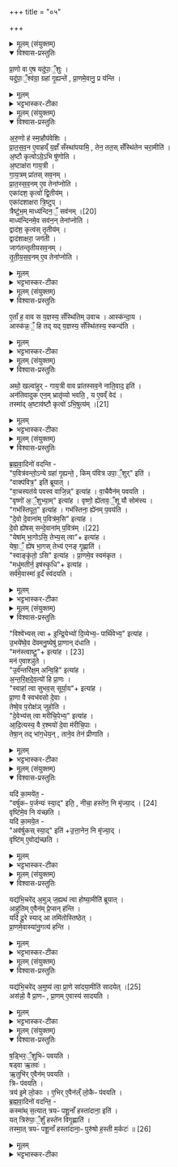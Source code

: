 +++
title = "०५"

+++

<details><summary>मूलम् (संयुक्तम्)</summary>

प्रा॒णो वा ए॒ष यदु॑पा॒ँ॒शुर्यदु॑पा॒ँ॒श्व॑ग्रा॒ ग्रहा॑ गृ॒ह्यन्ते॑ प्रा॒णमे॒वानु॒ प्र य॑न्त्य्
</details>

<details open><summary>विश्वास-प्रस्तुतिः</summary>

प्रा॒णो वा ए॒ष यदु॑पा॒ँ॒शुः ।  
यदु॑पा॒ँ॒श्व॑ग्रा॒ ग्रहा॑ गृ॒ह्यन्ते॑ , प्रा॒णमे॒वानु॒ प्र य॑न्ति ।  
</details>

<details><summary>मूलम्</summary>

प्रा॒णो वा ए॒ष यदु॑पा॒ँ॒शुः ।  
यदु॑पा॒ँ॒श्व॑ग्रा॒ ग्रहा॑ गृ॒ह्यन्ते॑ , प्रा॒णमे॒वानु॒ प्र य॑न्ति ।  
</details>

<details><summary>भट्टभास्कर-टीका</summary>

1प्राणो वा इत्यादि ॥ प्राणस्थितिहेतुत्वाताच्छब्द्यम् । उपांश्वग्राः उपांशुप्रथमाः अनुप्रयन्ति अनुगच्छन्ति ॥
</details>

<details><summary>मूलम् (संयुक्तम्)</summary>

अरु॒णो ह॑ स्मा॒हौप॑वेशिᳶ प्रातस्सव॒न ए॒वाहय्ँय॒ज्ञँ सँस्था॑पयामि॒ तेन॒ तत॒स्सँस्थि॑तेन चरा॒मीत्य॒ष्टौ कृत्वोऽग्रे॒ऽभि षु॑णोत्य॒ष्टाक्ष॑रा गाय॒त्री गा॑य॒त्रम्प्रा॑तस्सव॒नम्प्रा॑तस्सव॒नमे॒व तेना॑प्नो॒त्येका॑दश॒ कृत्वो॑ द्वि॒तीय॒मेका॑दशाक्षरा त्रि॒ष्टुप्त्रैष्टु॑भ॒म्माध्य॑न्दिनम् [20]  
सव॑न॒म्माध्य॑न्दिनमे॒व सव॑न॒न्तेना॑प्नोति॒ द्वाद॑श॒ कृत्व॑स्तृ॒तीय॒न्द्वाद॑शाक्षरा॒ जग॑ती॒ जाग॑तन्तृतीयसव॒नन्तृ॑तीयसव॒नमे॒व तेना॑प्नोत्य
</details>

<details open><summary>विश्वास-प्रस्तुतिः</summary>

अ॒रु॒णो ह॑ स्मा॒हौप॑वेशिः ।  
प्रा॒त॒स॒व॒न ए॒वाहय्ँ य॒ज्ञँ सँस्था॑पयामि॒ , तेन॒ तत॒स् सँस्थि॑तेन चरा॒मीति॑ ।  
अ॒ष्टौ कृत्वोऽग्रे॒ऽभि षु॑णोति ।  
अ॒ष्टाक्ष॑रा गाय॒त्री ।  
गा॒य॒त्रम् प्रा॑तस् सव॒नम् ।  
प्रा॒त॒स्स॒व॒नम् ए॒व तेना॑प्नोति ।  
एका॑दश॒ कृत्वो॑ द्वि॒तीय॑म् ।  
एका॑दशाक्षरा त्रि॒ष्टुप् ।  
त्रैष्टु॑भ॒म् माध्य॑न्दिन॒ँ॒ सव॑नम् ।[20]  
माध्य॑न्दिनमे॒व सव॑न॒न् तेना॑प्नोति ।  
द्वाद॑श॒ कृत्व॑स् तृ॒तीय॑म् ।  
द्वाद॑शाक्षरा॒ जग॑ती ।  
जाग॑तन्तृतीयसव॒नम् ।  
तृ॒ती॒य॒स॒व॒नम् ए॒व तेना॑प्नोति ।
</details>

<details><summary>मूलम्</summary>

अ॒रु॒णो ह॑ स्मा॒हौप॑वेशिः ।  
प्रा॒त॒स॒व॒न ए॒वाहय्ँ य॒ज्ञँ सँस्था॑पयामि॒ , तेन॒ तत॒स् सँस्थि॑तेन चरा॒मीति॑ ।  
अ॒ष्टौ कृत्वोऽग्रे॒ऽभि षु॑णोति ।  
अ॒ष्टाक्ष॑रा गाय॒त्री ।  
गा॒य॒त्रम् प्रा॑तस् सव॒नम् ।  
प्रा॒त॒स्स॒व॒नम् ए॒व तेना॑प्नोति ।  
एका॑दश॒ कृत्वो॑ द्वि॒तीय॑म् ।  
एका॑दशाक्षरा त्रि॒ष्टुप् ।  
त्रैष्टु॑भ॒म् माध्य॑न्दिन॒ँ॒ सव॑नम् ।[20]  
माध्य॑न्दिनमे॒व सव॑न॒न् तेना॑प्नोति ।  
द्वाद॑श॒ कृत्व॑स् तृ॒तीय॑म् ।  
द्वाद॑शाक्षरा॒ जग॑ती ।  
जाग॑तन्तृतीयसव॒नम् ।  
तृ॒ती॒य॒स॒व॒नम् ए॒व तेना॑प्नोति ।
</details>

<details><summary>भट्टभास्कर-टीका</summary>

2अरुणो हेत्यादि ॥ उपवेशस्यापत्यं अरुणो नाम आह स्म - अहं प्रातस्सवन एव यज्ञं संस्थापयामि समापयामि सोमं, ततश्च प्रातस्सवन एव समाप्तौ तेन यज्ञेनेत्थंभूतश्चरामीति प्रतिज्ञामाह । प्रयोजनं च वक्ष्यति - अस्कन्दायेति । कथं पुनः प्रातस्सवन एव यज्ञसंस्थापनेत्यत आह - अष्टौ कृत्व इत्यादि । क्रियाभ्यावृत्तिवाचिशब्दान्तरमिदं, न प्रत्ययः । अभिषवे अष्टत्वाद्यन्वयात् गायत्र्यादिसवनत्रयलाभः । त्रिष्टुब्जगतीशब्दौ उत्सादिः ॥
</details>

<details><summary>मूलम् (संयुक्तम्)</summary>

ए॒ताँ ह॒ वाव स य॒ज्ञस्य॒ सँस्थि॑तिमुवा॒चास्क॑न्दा॒यास्क॑न्न॒ँ॒ हि तद्यद्य॒ज्ञस्य॒ सँस्थि॑तस्य॒ स्कन्द॒त्य्
</details>

<details open><summary>विश्वास-प्रस्तुतिः</summary>

ए॒ताँ ह॒ वाव स य॒ज्ञस्य॒ सँस्थि॑तिम् उवाच । आस्क॑न्दा॒य ।  
आस्क॑न्न॒ँ॒ हि तद् यद् य॒ज्ञस्य॒ सँस्थि॑तस्य॒ स्कन्द॑ति ।  
</details>

<details><summary>मूलम्</summary>

ए॒ताँ ह॒ वाव स य॒ज्ञस्य॒ सँस्थि॑तिम् उवाच । आस्क॑न्दा॒य ।  
आस्क॑न्न॒ँ॒ हि तद् यद् य॒ज्ञस्य॒ सँस्थि॑तस्य॒ स्कन्द॑ति ।  
</details>

<details><summary>भट्टभास्कर-टीका</summary>

3एतां हेत्यादि ॥ एतां यज्ञस्य संस्थितिं सोरुण उवाच । किमर्थम्? अस्कन्दाय स्कन्नदोषाभावाय । कथं पुनस्तदभाव इत्याह - अस्कन्नं हीत्यादि । गतम् ॥
</details>

<details><summary>मूलम् (संयुक्तम्)</summary>

अथो॒ खल्वा॑हुर्गाय॒त्री वाव प्रा॑तस्सव॒ने नाति॒वाद॒ इत्यन॑तिवादुक एन॒म्भ्रातृ॑व्यो भवति॒ य ए॒वव्ँवेद॒ तस्मा॑द॒ष्टाव॑ष्टौ [21]  
कृत्वो॑ऽभि॒षुत्य॑म्
</details>

<details open><summary>विश्वास-प्रस्तुतिः</summary>

अथो॒ खल्वा॑हुर् - गाय॒त्री वाव प्रा॑तस्सव॒ने नाति॒वाद॒ इति॑ ।  
अन॑तिवादुक एन॒म् भ्रातृ॑व्यो भवति॒ , य ए॒वव्ँ वेद॑ ।  
तस्मा॑द् अ॒ष्टाव॑ष्टौ कृत्वो॑ ऽभि॒षुत्य॑म् ।[21]  
</details>

<details><summary>मूलम्</summary>

अथो॒ खल्वा॑हुर् - गाय॒त्री वाव प्रा॑तस्सव॒ने नाति॒वाद॒ इति॑ ।  
अन॑तिवादुक एन॒म् भ्रातृ॑व्यो भवति॒ , य ए॒वव्ँ वेद॑ ।  
तस्मा॑द् अ॒ष्टाव॑ष्टौ कृत्वो॑ ऽभि॒षुत्य॑म् ।[21]  
</details>

<details><summary>भट्टभास्कर-टीका</summary>

4अथो खल्वित्यादि पक्षान्तरम् ॥ गायत्रो खलु प्रातस्सवनेन अतिवादे न वर्तते अतिवादं न सहते, गायत्रत्वात्प्रातस्सवनस्य । गायत्र्या एव ह्यतिवादास्त्रिष्टुबादयः । तस्माच्छन्दोन्तरमयुक्तं प्रातस्सवने इत्यरुणादन्य आहुः । एवं वेदितारं भ्रातृव्यः अनतिवादुकः अतिक्रम्य वचनशीलोतिवादुकः । छान्दस उकञ्, पूर्ववत् षष्ठ्यभावः । यस्मादेवं प्रातस्सवने गायत्र्या नातिवादः तस्मादष्टावष्टौकृत्वः एकादशकृत्वः इत्यादि मुक्त्वा सर्वेष्वपि पर्यायेषु अष्टकृत्व एवाभिषुत्यमभिषोतव्यम् । छान्दसः क्यप् ॥
</details>

<details><summary>मूलम् (संयुक्तम्)</summary>

ब्रह्मवा॒दिनो॑ वदन्ति प॒वित्र॑वन्तो॒ऽन्ये ग्रहा॑ गृ॒ह्यन्ते॒ किम्प॑वित्र उपा॒ँ॒शुरिति॒ वाक्प॑वित्र॒ इति॑ ब्रूयाद्वा॒चस्पत॑ये पवस्व वाजि॒न्नित्या॑ह वा॒चैवैन॑म्पवयति॒ वृष्णो॑ अ॒ँ॒शुभ्या॒मित्या॑ह॒ वृष्णो॒ ह्ये॑ताव॒ँ॒शू यौ सोम॑स्य॒ गभ॑स्तिपूत॒ इत्या॑ह॒ गभ॑स्तिना॒ ह्ये॑नम्प॒वय॑ति दे॒वो दे॒वाना॑म्प॒वित्र॑म॒सीत्या॑ह दे॒वो ह्ये॑षः [22]  
सन्दे॒वाना॑म्प॒वित्र॒य्ँयेषा॑म्भा॒गोऽसि॒ तेभ्य॒स्त्वेत्या॑ह॒ येषा॒ँ॒ ह्ये॑ष भा॒गस्तेभ्य॑ एनङ्गृ॒ह्णाति॒ स्वाङ्कृ॑तो॒ऽसीत्या॑ह प्रा॒णमे॒व स्वम॑कृत॒ मधु॑मतीर्न॒ इष॑स्कृ॒धीत्या॑ह॒ सर्व॑मे॒वास्मा॑ इ॒दँ स्व॑दयति॒
</details>

<details open><summary>विश्वास-प्रस्तुतिः</summary>

ब्र॒ह्म॒वा॒दिनो॑ वदन्ति -  
"प॒वित्र॑वन्तो॒ऽन्ये ग्रहा॑ गृ॒ह्यन्ते॒ , किम् प॑वित्र उपा॒ँ॒शुर्" इति॑ ।  
"वाक्प॑वित्र॒" इति॑ ब्रूयात् ।  
"वा॒चस्पत॑ये पवस्व वाजि॒न्न्" इत्या॑ह । वा॒चैवैन॑म् पवयति ।  
"वृष्णो॑ अ॒ँ॒शुभ्या॒म्" इत्या॑ह । वृष्णो॒ ह्ये॑ताव॒ँ॒शू यौ सोम॑स्य ।  
"गभ॑स्तिपूत॒" इत्या॑ह । गभ॑स्तिना॒ ह्ये॑नम् प॒वय॑ति ।  
"दे॒वो दे॒वाना॑म् प॒वित्र॑म॒सि" इत्या॑ह ।  
दे॒वो ह्ये॑षस् सन्दे॒वाना॑म् प॒वित्र॑म् ।[22]  
"येषा॑म् भा॒गोऽसि॒ तेभ्य॒स् त्वा"+ इत्या॑ह ।  
येषा॒ँ॒ ह्ये॑ष भा॒गस् तेभ्य॑ एनङ् गृ॒ह्णाति॑ ।  
"स्वाङ्कृ॑तो॒ ऽसि" इत्या॑ह ।  प्रा॒णमे॒व स्वम॑कृत ।  
"मधु॑मतीर्न॒ इष॑स्कृ॒धि"+ इत्या॑ह ।  
सर्व॑मे॒वास्मा॑ इ॒दँ स्व॑दयति ।  
</details>

<details><summary>मूलम्</summary>

ब्र॒ह्म॒वा॒दिनो॑ वदन्ति -  
"प॒वित्र॑वन्तो॒ऽन्ये ग्रहा॑ गृ॒ह्यन्ते॒ , किम् प॑वित्र उपा॒ँ॒शुर्" इति॑ ।  
"वाक्प॑वित्र॒" इति॑ ब्रूयात् ।  
"वा॒चस्पत॑ये पवस्व वाजि॒न्न्" इत्या॑ह । वा॒चैवैन॑म् पवयति ।  
"वृष्णो॑ अ॒ँ॒शुभ्या॒म्" इत्या॑ह । वृष्णो॒ ह्ये॑ताव॒ँ॒शू यौ सोम॑स्य ।  
"गभ॑स्तिपूत॒" इत्या॑ह । गभ॑स्तिना॒ ह्ये॑नम् प॒वय॑ति ।  
"दे॒वो दे॒वाना॑म् प॒वित्र॑म॒सि" इत्या॑ह ।  
दे॒वो ह्ये॑षस् सन्दे॒वाना॑म् प॒वित्र॑म् ।[22]  
"येषा॑म् भा॒गोऽसि॒ तेभ्य॒स् त्वा"+ इत्या॑ह ।  
येषा॒ँ॒ ह्ये॑ष भा॒गस् तेभ्य॑ एनङ् गृ॒ह्णाति॑ ।  
"स्वाङ्कृ॑तो॒ ऽसि" इत्या॑ह ।  प्रा॒णमे॒व स्वम॑कृत ।  
"मधु॑मतीर्न॒ इष॑स्कृ॒धि"+ इत्या॑ह ।  
सर्व॑मे॒वास्मा॑ इ॒दँ स्व॑दयति ।  
</details>

<details><summary>भट्टभास्कर-टीका</summary>

5ब्रह्मवादिन इत्यादि ॥ दशापवित्रवन्त एवान्ये सर्वे ग्रहा गृह्यन्ते । अयमुपांशुग्रहः किंपवित्रः केन पवित्रेण तद्वानिति पृच्छन्ति ब्रह्मवादिनः । वाक्पवित्र इत्युत्तरं ब्रूयात् तेभ्यः । वाचस्पतये इत्येतद्वचनमेव पवित्रमस्य । तस्माद्वाचैवैतयैनं पवयति किं दशापवित्रेण । सोमस्य खल्वंशू वृष्णोंशू वर्षितृत्वात् । सोमस्य गभस्तिमत्त्वेन गभस्तिनैनं पवयति । हस्तो गभस्तिरिति केचित् । स्वयं देवः सन् देवानां पवित्रं भवत्येषः । येषामेष भागः तेभ्य एवायं गृहीतो भवति । प्राणमेव स्वमात्मीयं करोति । छान्दसो लुङ् । मन्त्रे 'स्वांकृतोसि' इति च्वेराम् ईत्वापवादः । एवमादेश इति दर्शयति सर्वमस्मै स्वादु करोति ॥
</details>

<details><summary>मूलम् (संयुक्तम्)</summary>

विश्वे॑भ्यस्त्वेन्द्रि॒येभ्यो॑ दि॒व्येभ्य॒ᳶ पार्थि॑वेभ्य॒ इत्या॑हो॒भये॑ष्वे॒व दे॑वमनु॒ष्येषु॑ प्रा॒णान्द॑धाति॒ मन॑स्त्वा [23]  
अ॒ष्ट्वित्या॑ह॒ मन॑ ए॒वाश्ञु॑त उ॒र्व॑न्तरि॑क्ष॒मन्वि॒हीत्या॑हान्तरिक्षदेव॒त्यो॑ हि प्रा॒णस्स्वाहा॑ त्वा सुभव॒स्सूर्या॒येत्या॑ह प्रा॒णा वै स्वभ॑वसो दे॒वास्तेष्वे॒व प॒रोक्ष॑ञ्जुहोति दे॒वेभ्य॑स्त्वा मरीचि॒पेभ्य॒ इत्या॑हादि॒त्यस्य॒ वै र॒श्मयो॑ दे॒वा म॑रीचि॒पास्तेषा॒न्तद्भा॑ग॒धेय॒न्ताने॒व तेन॑ प्रीणाति॒
</details>

<details open><summary>विश्वास-प्रस्तुतिः</summary>

"विश्वे॑भ्यस् त्वा + इ॒न्द्रि॒येभ्यो॑ दि॒व्येभ्य॒ᳶ पार्थि॑वेभ्य॒" इत्या॑ह ।  
उ॒भये॑ष्वे॒व दे॑वमनु॒ष्येषु॑ प्रा॒णान् द॑धाति ।  
"मन॑स्त्वाष्टु॒"+ इत्या॑ह । [23]  
मन॑ ए॒वाश्ञु॑ते ।  
"उ॒र्व॑न्तरि॑क्ष॒म् अन्वि॒हि" इत्या॑ह ।  
अ॒न्त॒रि॒क्ष॒दे॒व॒त्यो॑ हि प्रा॒णः ।  
"स्वाहा॑ त्वा सुभव॒स् सूर्या॒य"+ इत्या॑ह ।  
प्रा॒णा वै स्वभ॑वसो दे॒वाः ।  
तेष्वे॒व प॒रोक्ष॑ञ् जुहोति ।  
"दे॒वेभ्य॑स् त्वा मरीचि॒पेभ्य॒" इत्या॑ह ।  
आ॒दि॒त्यस्य॒ वै र॒श्मयो॑ दे॒वा म॑रीचि॒पाः ।  
तेषा॒न् तद् भा॑ग॒धेय॒न् , ताने॒व तेन॑ प्रीणाति ।  
</details>

<details><summary>मूलम्</summary>

"विश्वे॑भ्यस् त्वा + इ॒न्द्रि॒येभ्यो॑ दि॒व्येभ्य॒ᳶ पार्थि॑वेभ्य॒" इत्या॑ह ।  
उ॒भये॑ष्वे॒व दे॑वमनु॒ष्येषु॑ प्रा॒णान् द॑धाति ।  
"मन॑स्त्वाष्टु॒"+ इत्या॑ह । [23]  
मन॑ ए॒वाश्ञु॑ते ।  
"उ॒र्व॑न्तरि॑क्ष॒म् अन्वि॒हि" इत्या॑ह ।  
अ॒न्त॒रि॒क्ष॒दे॒व॒त्यो॑ हि प्रा॒णः ।  
"स्वाहा॑ त्वा सुभव॒स् सूर्या॒य"+ इत्या॑ह ।  
प्रा॒णा वै स्वभ॑वसो दे॒वाः ।  
तेष्वे॒व प॒रोक्ष॑ञ् जुहोति ।  
"दे॒वेभ्य॑स् त्वा मरीचि॒पेभ्य॒" इत्या॑ह ।  
आ॒दि॒त्यस्य॒ वै र॒श्मयो॑ दे॒वा म॑रीचि॒पाः ।  
तेषा॒न् तद् भा॑ग॒धेय॒न् , ताने॒व तेन॑ प्रीणाति ।  
</details>

<details><summary>भट्टभास्कर-टीका</summary>

6विश्वेभ्यस्त्वेति ॥ गतम् । प्राणा वै स्वभवस इत्यादि । मन्त्रे सुभव इति स्वभवसां प्राणापानानां परोक्षमामन्त्रणमिति दर्शयति । स्वस्मिन्नात्मनि जाता देवास्स्वभवसः, तेषु परोक्षं हुतं भवति । स्वभवस इति । आदित्यस्य वै रश्मय इत्यादि । गतम् ॥ +++(सम्पादकटिप्पनी - विस्तृतं व्याख्यानमन्यत्र मृग्यम्)+++।
</details>

<details><summary>मूलम् (संयुक्तम्)</summary>

यदि॑ का॒मये॑त॒ वर्षु॑कᳶ प॒र्जन्यः॑ [24]  
स्या॒दिति॒ नीचा॒ हस्ते॑न॒ नि मृ॑ज्या॒द्वृष्टि॑मे॒व नि य॑च्छति॒ यदि॑ का॒मये॒ताव॑र्षुकस्स्या॒दित्यु॑त्ता॒नेन॒ नि मृ॑ज्या॒द्वृष्टि॑मे॒वोद्य॑च्छति॒
</details>

<details open><summary>विश्वास-प्रस्तुतिः</summary>

यदि॑ का॒मये॑त॒ -  
"वर्षु॑कᳶ प॒र्जन्यः॑ स्या॒द्" इति॒ , नीचा॒ हस्ते॑न॒ नि मृ॑ज्या॒द्  । [24]  
वृष्टि॑मे॒व नि य॑च्छति ।  
यदि॑ का॒मये॒त -   
"अव॑र्षुकस् स्या॒द्" इति॑ +उ॒त्ता॒नेन॒ नि मृ॑ज्या॒द् ।  
वृष्टि॑म् ए॒वोद्य॑च्छति ।  
</details>

<details><summary>मूलम्</summary>

यदि॑ का॒मये॑त॒ -  
"वर्षु॑कᳶ प॒र्जन्यः॑ स्या॒द्" इति॒ , नीचा॒ हस्ते॑न॒ नि मृ॑ज्या॒द्  । [24]  
वृष्टि॑मे॒व नि य॑च्छति ।  
यदि॑ का॒मये॒त -   
"अव॑र्षुकस् स्या॒द्" इति॑ +उ॒त्ता॒नेन॒ नि मृ॑ज्या॒द् ।  
वृष्टि॑म् ए॒वोद्य॑च्छति ।  
</details>

<details><summary>भट्टभास्कर-टीका</summary>

7यदीत्यादि ॥ वर्षुकः वर्षणशीलः पजर्न्यस्स्यादिति यदि कामयेत तदा नीचा अधोमुखेन हस्तेन निमृज्यात् शोधयेत् । वृष्टिं नियच्छति न्यक्पातयति । अवर्षुकः अवर्षणशीलः, पूर्ववदुकञ् । उत्तानमुखः उद्यच्छति ऊर्ध्वमाकर्षति ॥
</details>

<details><summary>मूलम् (संयुक्तम्)</summary>

यद्य॑भि॒चरे॑द॒मुञ्ज॒ह्यथ॑ त्वा होष्या॒मीति॑ ब्रूया॒दाहु॑तिमे॒वैन॑म्प्रे॒प्सन्ह॑न्ति॒ यदि॑ दू॒रे स्यादा तमि॑तोस्तिष्ठेत्प्रा॒णमे॒वास्या॑नु॒गत्य॑ हन्ति॒
</details>

<details open><summary>विश्वास-प्रस्तुतिः</summary>

यद्य॑भि॒चरे॑द् अ॒मुञ् ज॒ह्यथ॑ त्वा होष्या॒मीति॑ ब्रूयात् ।  
आहु॑तिम् ए॒वैन॑म् प्रे॒प्सन् ह॑न्ति ।  
यदि॑ दू॒रे स्याद् आ तमि॑तोस्तिष्ठेत् ।  
प्रा॒णमे॒वास्या॑नु॒गत्य॑ हन्ति ।   
</details>

<details><summary>मूलम्</summary>

यद्य॑भि॒चरे॑द् अ॒मुञ् ज॒ह्यथ॑ त्वा होष्या॒मीति॑ ब्रूयात् ।  
आहु॑तिम् ए॒वैन॑म् प्रे॒प्सन् ह॑न्ति ।  
यदि॑ दू॒रे स्याद् आ तमि॑तोस्तिष्ठेत् ।  
प्रा॒णमे॒वास्या॑नु॒गत्य॑ हन्ति ।   
</details>

<details><summary>भट्टभास्कर-टीका</summary>

8यद्यभिचरेदित्यादि ॥ अमुं देवदत्तं जहि मारय अथानन्तरं तुभ्यं ग्रहं होष्यामि नेदानीमिति भविष्यति निर्देशं कुर्यात् । आहुतिमेव प्रेप्सन् प्रणस्सूर्यो वा एनमभिचरितव्यं हन्ति नाशयति । अथ यदि दूरे स्यादभिचरितव्यः तदा आतमितोस्तिष्ठेत् यावन्तं कालं निरुच्छ्वासस्स्थातुं न शक्नुयात् तावन्तं कालमुच्छ्वसन् तिष्ठेत् । अस्याभिचरितव्यस्य प्राणमनुगत्यैनं हन्ति ॥
</details>

<details><summary>मूलम् (संयुक्तम्)</summary>

यद्य॑भि॒चरे॑द॒मुष्य॑ [25]  
त्वा॒ प्रा॒णे सा॑दया॒मीति॑ सादये॒दस॑न्नो॒ वै प्रा॒णᳶ प्रा॒णमे॒वास्य॑ सादयति
</details>

<details open><summary>विश्वास-प्रस्तुतिः</summary>

यद्य॑भि॒चरे॑द् अ॒मुष्य॑ त्वा॒ प्रा॒णे सा॑दया॒मीति॑ सादयेत् ।[25]   
अस॑न्नो॒ वै प्रा॒णᳶ , प्रा॒णम् ए॒वास्य॑ सादयति ।  
</details>

<details><summary>मूलम्</summary>

यद्य॑भि॒चरे॑द् अ॒मुष्य॑ त्वा॒ प्रा॒णे सा॑दया॒मीति॑ सादयेत् ।[25]   
अस॑न्नो॒ वै प्रा॒णᳶ , प्रा॒णम् ए॒वास्य॑ सादयति ।  
</details>

<details><summary>भट्टभास्कर-टीका</summary>

9यद्यभिचरेदित्यादि ॥ प्रयोगान्तरमुच्यते । अभिचरन्नमुष्य देवदत्तस्य प्राणे त्वां सादयामीति हुत्वा पात्रं सादयेत् । प्राणो वा असन्नः अनष्टः अनेन सादनेन अस्य प्राणमेव सादयति नाशयति ॥
</details>

<details><summary>मूलम् (संयुक्तम्)</summary>

ष॒ड्भिर॒ँ॒शुभिᳶ॑ पवयति॒ षड्वा ऋ॒तव॑ ऋ॒तुभि॑रे॒वैन॑म्पवयति॒ त्रिᳶ प॑वयति॒ त्रय॑ इ॒मे लो॒का ए॒भिरे॒वैन॑ल्ँलो॒कैᳶ प॑वयति ब्रह्मवा॒दिनो॑ वदन्ति॒ कस्मा॑त्स॒त्यात्त्रयᳶ॑ पशू॒नाँ हस्ता॑दाना॒ इति॒ यत्त्रिरु॑पा॒ँ॒शुँ हस्ते॑न विगृ॒ह्णाति॒ तस्मा॒त्त्रयᳶ॑ पशू॒नाँ हस्ता॑दाना॒ᳶ पुरु॑षो ह॒स्ती म॒र्कटः॑ ॥ [26]  
</details>

<details open><summary>विश्वास-प्रस्तुतिः</summary>

ष॒ड्भिर॒ँ॒शुभिᳶ॑ पवयति ।  
षड्वा ऋ॒तवः॑ ।  
ऋ॒तुभि॑र् ए॒वैन॑म् पवयति ।  
त्रिᳶ प॑वयति ।  
त्रय॑ इ॒मे लो॒काः ।
ए॒भिर् ए॒वैन॑ल्ँ लो॒कैᳶ प॑वयति ।  
ब्र॒ह्म॒वा॒दिनो॑ वदन्ति॒  -  
कस्मा॑थ् स॒त्यात् त्रयᳶ॑ पशू॒नाँ हस्ता॑दाना॒ इति॑ ।   
यत् त्रिरु॑पा॒ँ॒शुँ हस्ते॑न विगृ॒ह्णाति॑ ।  
तस्मा॒त् त्रयᳶ॑ पशू॒नाँ हस्ता॑दाना॒ᳶ पुरु॑षो ह॒स्ती म॒र्कटः॑ ॥ [26]  
</details>

<details><summary>मूलम्</summary>

ष॒ड्भिर॒ँ॒शुभिᳶ॑ पवयति ।  
षड्वा ऋ॒तवः॑ ।  
ऋ॒तुभि॑र् ए॒वैन॑म् पवयति ।  
त्रिᳶ प॑वयति ।  
त्रय॑ इ॒मे लो॒काः ।
ए॒भिर् ए॒वैन॑ल्ँ लो॒कैᳶ प॑वयति ।  
ब्र॒ह्म॒वा॒दिनो॑ वदन्ति॒  -  
कस्मा॑थ् स॒त्यात् त्रयᳶ॑ पशू॒नाँ हस्ता॑दाना॒ इति॑ ।   
यत् त्रिरु॑पा॒ँ॒शुँ हस्ते॑न विगृ॒ह्णाति॑ ।  
तस्मा॒त् त्रयᳶ॑ पशू॒नाँ हस्ता॑दाना॒ᳶ पुरु॑षो ह॒स्ती म॒र्कटः॑ ॥ [26]  
</details>

<details><summary>भट्टभास्कर-टीका</summary>

10षड्भिरिति ॥ द्वाभ्यांद्वाभ्याम् । त्रिरित्यादि । गतम् । ब्रह्मवादिन इत्यादि । कस्मात्कारणात्पशूनां मध्ये त्रय एव हस्तादाना इति वदन्ति ब्रह्मवादिनः । यदित्याद्युत्तरम् - यस्मादुपांशुग्रहमञ्जलिना त्रिर्गृह्णाति तस्मात्त्रय एव हस्तादानाः हस्तः आदानः आदानकरणं येषां ते तथोक्ताः । के. पुनस्त्रय इत्याह - पुरुष इत्यदि ॥

इति षष्ठे चतुर्थे पञ्चमोनुवाकः ॥  
</details>
